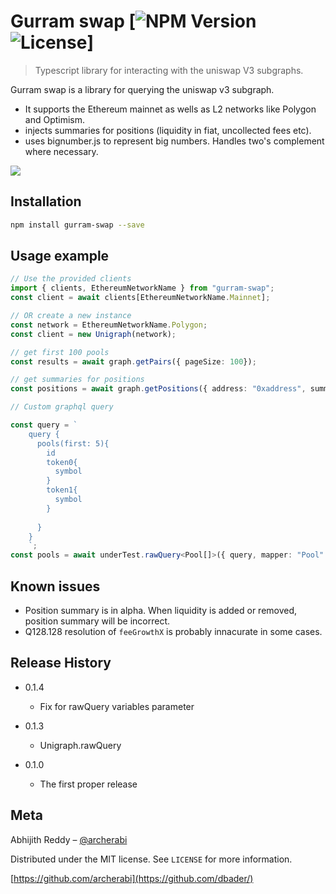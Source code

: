 # Gurram swap [![NPM Version][npm-image]![License][license-url]]

> Typescript library for interacting with the uniswap V3 subgraphs. 


<!-- [![Build Status][travis-image]][travis-url] -->
<!-- [![Downloads Stats][npm-downloads]][npm-url] -->

Gurram swap is a library for querying the uniswap v3 subgraph. 
* It supports the Ethereum mainnet as wells as L2 networks like Polygon and Optimism.
* injects summaries for positions (liquidity in fiat, uncollected fees etc).
* uses bignumber.js to represent big numbers. Handles two's complement where necessary. 


![](header.png)

## Installation

```sh
npm install gurram-swap --save
```

## Usage example
```typescript
// Use the provided clients
import { clients, EthereumNetworkName } from "gurram-swap";
const client = await clients[EthereumNetworkName.Mainnet];

// OR create a new instance 
const network = EthereumNetworkName.Polygon;
const client = new Unigraph(network);

// get first 100 pools
const results = await graph.getPairs({ pageSize: 100});

// get summaries for positions
const positions = await graph.getPositions({ address: "0xaddress", summaries: true});

// Custom graphql query

const query = `
    query {
      pools(first: 5){
        id
        token0{
          symbol
        }
        token1{
          symbol
        }
        
      }
    }
    `;
const pools = await underTest.rawQuery<Pool[]>({ query, mapper: "Pool" });

``` 

## Known issues
* Position summary is in alpha. When liquidity is added or removed, position summary will be incorrect.
* Q128.128 resolution of `feeGrowthX` is probably innacurate in some cases. 

## Release History

* 0.1.4
    * Fix for rawQuery variables parameter

* 0.1.3
    * Unigraph.rawQuery

* 0.1.0
    * The first proper release

## Meta

Abhijith Reddy – [@archerabi](https://twitter.com/archerabi)

Distributed under the MIT license. See ``LICENSE`` for more information.

[https://github.com/archerabi](https://github.com/dbader/)


<!-- Markdown link & img dfn's -->
[npm-image]: https://img.shields.io/npm/v/gurram-swap.svg?style=flat-square
[npm-url]: https://npmjs.org/package/gurram-swap
[npm-downloads]: https://img.shields.io/npm/dm/datadog-metrics.svg?style=flat-square
[travis-image]: https://img.shields.io/travis/dbader/node-datadog-metrics/master.svg?style=flat-square
[travis-url]: https://travis-ci.org/dbader/node-datadog-metrics
[license-url]: https://img.shields.io/npm/l/gurram-swap
